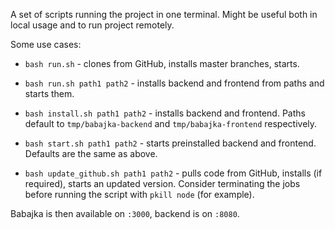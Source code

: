 A set of scripts running the project in one terminal. Might be useful both
in local usage and to run project remotely.

Some use cases:

* `bash run.sh` - clones from GitHub, installs master branches, starts.

* `bash run.sh path1 path2` - installs backend and frontend from paths and starts them.

* `bash install.sh path1 path2` - installs backend and frontend. Paths default to
`tmp/babajka-backend` and `tmp/babajka-frontend` respectively.

* `bash start.sh path1 path2` - starts preinstalled backend and frontend.
Defaults are the same as above.

* `bash update_github.sh path1 path2` - pulls code from GitHub, installs (if required),
starts an updated version. Consider terminating the jobs before running the script
with `pkill node` (for example).

Babajka is then available on `:3000`, backend is on `:8080`.
